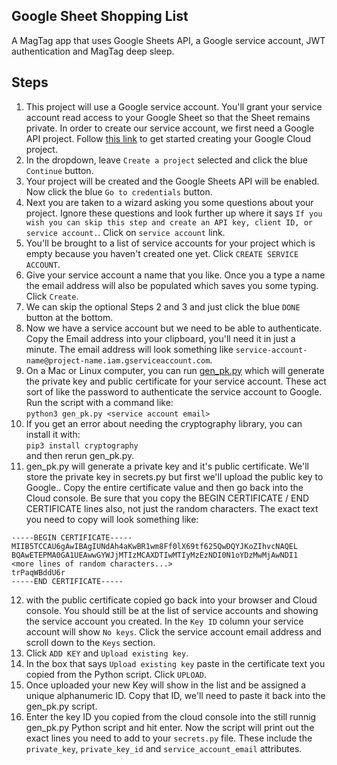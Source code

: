 ## Google Sheet Shopping List
A MagTag app that uses Google Sheets API, a Google service account, JWT authentication and MagTag deep sleep.

## Steps
1. This project will use a Google service account. You'll grant your service account read access to your Google Sheet so that the Sheet remains private. In order to create our service account, we first need a Google API project. Follow [this link](https://console.developers.google.com/flows/enableapi?apiid=sheets) to get started creating your Google Cloud project.
2. In the dropdown, leave `Create a project` selected and click the blue `Continue` button.
3. Your project will be created and the Google Sheets API will be enabled. Now click the blue `Go to credentials` button.
4. Next you are taken to a wizard asking you some questions about your project. Ignore these questions and look further up where it says `If you wish you can skip this step and create an API key, client ID, or service account.`. Click on `service account` link.
5. You'll be brought to a list of service accounts for your project which is empty because you haven't created one yet. Click `CREATE SERVICE ACCOUNT`.
6. Give your service account a name that you like. Once you a type a name the email address will also be populated which saves you some typing. Click `Create`.
7. We can skip the optional Steps 2 and 3 and just click the blue `DONE` button at the bottom.
8. Now we have a service account but we need to be able to authenticate. Copy the Email address into your clipboard, you'll need it in just a minute. The email address will look something like `service-account-name@project-name.iam.gserviceaccount.com`.
9. On a Mac or Linux computer, you can run [gen_pk.py](https://github.com/jay0lee/MagTag-projects/blob/main/Google_Sheet_Shopping_List/gen_pk.py) which will generate the private key and public certificate for your service account. These act sort of like the password to authenticate the service account to Google. Run the script with a command like:<br>
```python3 gen_pk.py <service account email>```
10. If you get an error about needing the cryptography library, you can install it with:<br>
```pip3 install cryptography```<br>and then rerun gen_pk.py.
11. gen_pk.py will generate a private key and it's public certificate. We'll store the private key in secrets.py but first we'll upload the public key to Google.. Copy the entire certificate value and then go back into the Cloud console. Be sure that you copy the BEGIN CERTIFICATE / END CERTIFICATE lines also, not just the random characters. The exact text you need to copy will look something like:<br>
```
-----BEGIN CERTIFICATE-----
MIIB5TCCAU6gAwIBAgIUNdAh4aKwBR1wm8Ff0lX69tf625QwDQYJKoZIhvcNAQEL
BQAwETEPMA0GA1UEAwwGYWJjMTIzMCAXDTIwMTIyMzEzNDI0N1oYDzMwMjAwNDI1
<more lines of random characters...>
trPaqWBddU6r
-----END CERTIFICATE-----
```
12. with the public certificate copied go back into your browser and Cloud console. You should still be at the list of service accounts and showing the service account you created. In the `Key ID` column your service account will show `No keys`. Click the service account email address and scroll down to the `Keys` section.
13. Click `ADD KEY` and `Upload existing key`.
14. In the box that says `Upload existing key` paste in the certificate text you copied from the Python script. Click `UPLOAD`.
15. Once uploaded your new Key will show in the list and be assigned a unique alphanumeric ID. Copy that ID, we'll need to paste it back into the gen_pk.py script.
16. Enter the key ID you copied from the cloud console into the still runnig gen_pk.py Python script and hit enter. Now the script will print out the exact lines you need to add to your `secrets.py` file. These include the `private_key`, `private_key_id` and `service_account_email` attributes.
